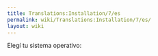 ```yaml
---
title: Translations:Installation/7/es
permalink: wiki/Translations:Installation/7/es/
layout: wiki
---
```


Elegí tu sistema operativo:
